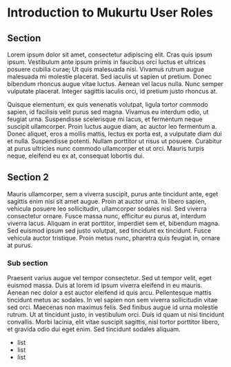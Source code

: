 # Introduction to Mukurtu User Roles

## Section

Lorem ipsum dolor sit amet, consectetur adipiscing elit. Cras quis ipsum ipsum. Vestibulum ante ipsum primis in faucibus orci luctus et ultrices posuere cubilia curae; Ut quis malesuada nisi. Vivamus rutrum augue malesuada mi molestie placerat. Sed iaculis ut sapien ut pretium. Donec bibendum rhoncus augue vitae luctus. Aenean vel lacus nulla. Nunc semper vulputate placerat. Integer sagittis iaculis orci, id pretium justo rhoncus at.

Quisque elementum, ex quis venenatis volutpat, ligula tortor commodo sapien, id facilisis velit purus sed magna. Vivamus eu interdum odio, ut feugiat urna. Suspendisse scelerisque mi lacus, et fermentum neque suscipit ullamcorper. Proin luctus augue diam, ac auctor leo fermentum a. Donec aliquet, eros a mollis mattis, lectus ex porta est, a vulputate diam dui et nulla. Suspendisse potenti. Nullam porttitor ut risus ut posuere. Curabitur at purus ultricies nunc commodo ullamcorper et ut orci. Mauris turpis neque, eleifend eu ex at, consequat lobortis dui.


## Section 2
Mauris ullamcorper, sem a viverra suscipit, purus ante tincidunt ante, eget sagittis enim nisi sit amet augue. Proin at auctor urna. In libero sapien, vehicula posuere leo sollicitudin, ullamcorper sodales nisl. Sed viverra consectetur ornare. Fusce massa nunc, efficitur eu purus at, interdum viverra lacus. Aliquam in erat porttitor, imperdiet sem et, bibendum magna. Sed euismod ipsum sed justo volutpat, sed tincidunt ex tincidunt. Fusce vehicula auctor tristique. Proin metus nunc, pharetra quis feugiat in, ornare at purus.

### Sub section
Praesent varius augue vel tempor consectetur. Sed ut tempor velit, eget euismod massa. Duis at lorem id ipsum viverra eleifend in eu mauris. Aenean nec dolor a est auctor eleifend id quis arcu. Pellentesque mattis tincidunt metus ac sodales. In vel sapien non sem viverra sollicitudin vitae sed orci. Maecenas non maximus felis. Sed finibus augue id urna molestie rutrum. Ut at tincidunt justo, in vestibulum orci. Duis id quam ut nisi tincidunt convallis. Morbi lacinia, elit vitae suscipit sagittis, nisl tortor porttitor libero, et gravida odio dui eget enim. Sed tincidunt sodales aliquam.

- list
- list
- list
